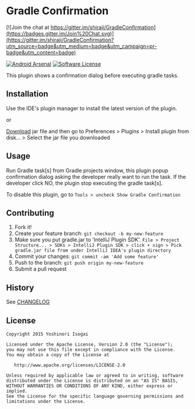 # Gradle Confirmation

[![Join the chat at https://gitter.im/shiraji/GradleConfirmation](https://badges.gitter.im/Join%20Chat.svg)](https://gitter.im/shiraji/GradleConfirmation?utm_source=badge&utm_medium=badge&utm_campaign=pr-badge&utm_content=badge)

[![Android Arsenal](https://img.shields.io/badge/Android%20Arsenal-GradleConfirmation-brightgreen.svg?style=flat)](http://android-arsenal.com/details/1/2350)
[![Software License](https://img.shields.io/badge/license-Apache%202.0-brightgreen.svg)](https://github.com/shiraji/GradleConfirmation/blob/master/LICENSE)

This plugin shows a confirmation dialog before executing gradle tasks.

## Installation

Use the IDE's plugin manager to install the latest version of the plugin.

or

[Download](https://github.com/shiraji/GradleConfirmation/blob/master/GradleConfirmation.jar?raw=true) jar file and then go to Preferences > Plugins > Install plugin from disk... > Select the jar file you downloaded

## Usage

Run Gradle task[s] from Gradle projects window, this plugin popup confirmation dialog asking the developer really want to run the task. If the developer click NO, the plugin stop executing the gradle task[s].

To disable this plugin, go to `Tools > uncheck Show Gradle Confirmation`

## Contributing

1. Fork it!
2. Create your feature branch: `git checkout -b my-new-feature`
3. Make sure you put gradle.jar to 'IntelliJ Plugin SDK'. `File > Project Structure... > SDKs > IntelliJ Plugin SDK > click + sign > Pick gradle.jar file from under IntelliJ IDEA's plugin directory`
4. Commit your changes: `git commit -am 'Add some feature'`
5. Push to the branch: `git push origin my-new-feature`
6. Submit a pull request


## History

See [CHANGELOG](https://github.com/shiraji/GradleConfirmation/blob/master/CHANGELOG.md)

## License

```
Copyright 2015 Yoshinori Isogai

Licensed under the Apache License, Version 2.0 (the "License");
you may not use this file except in compliance with the License.
You may obtain a copy of the License at

   http://www.apache.org/licenses/LICENSE-2.0

Unless required by applicable law or agreed to in writing, software
distributed under the License is distributed on an "AS IS" BASIS,
WITHOUT WARRANTIES OR CONDITIONS OF ANY KIND, either express or implied.
See the License for the specific language governing permissions and
limitations under the License.
```
